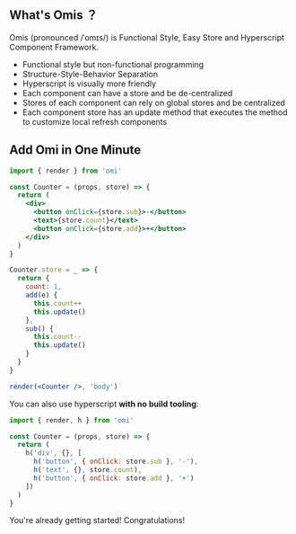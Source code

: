 ## What's Omis ？

Omis (pronounced /ˈomɪs/) is Functional Style, Easy Store and Hyperscript Component Framework.

* Functional style but non-functional programming
* Structure-Style-Behavior Separation
* Hyperscript is visually more friendly
* Each component can have a store and be de-centralized
* Stores of each component can rely on global stores and be centralized
* Each component store has an update method that executes the method to customize local refresh components

## Add Omi in One Minute

```jsx
import { render } from 'omi'

const Counter = (props, store) => {
  return (
    <div>
      <button onClick={store.sub}>-</button>
      <text>{store.count}</text>
      <button onClick={store.add}>+</button>
    </div>
  )
}

Counter.store = _ => {
  return {
    count: 1,
    add(e) {
      this.count++
      this.update()
    },
    sub() {
      this.count--
      this.update()
    }
  }
}

render(<Counter />, 'body')
```

You can also use hyperscript **with no build tooling**:

```js
import { render, h } from 'omi'

const Counter = (props, store) => {
  return (
    h('div', {}, [
      h('button', { onClick: store.sub }, '-'),
      h('text', {}, store.count),
      h('button', { onClick: store.add }, '+')
    ])
  )
}
```

You're already getting started! Congratulations!

